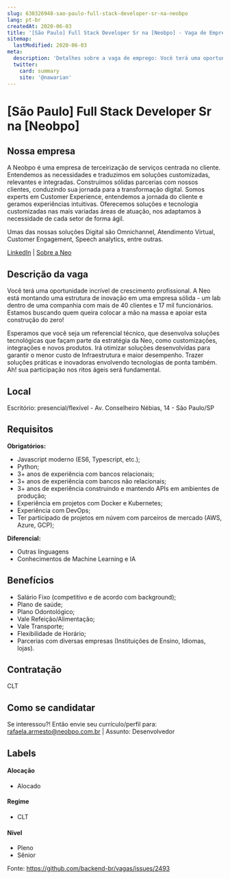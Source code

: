 ```yaml
---
slug: 630326948-sao-paulo-full-stack-developer-sr-na-neobpo
lang: pt-br
createdAt: 2020-06-03
title: '[São Paulo] Full Stack Developer Sr na [Neobpo] - Vaga de Emprego'
sitemap:
  lastModified: 2020-06-03
meta:
  description: 'Detalhes sobre a vaga de emprego: Você terá uma oportunidade incrível de crescimento profissional. A Neo está montando uma estrutura de inovação em uma empresa sólida - um lab dentro de uma companhia com mais de 40 clientes e 17 mil funcionários. Estamos buscando quem queira colocar a mão na massa e apoiar esta construção do zero!  Esperamos que você seja um referencial técnico, que desenvolva soluções tecnológicas que façam parte da estratégia da Neo, como customizações, integrações e novos produtos. Irá otimizar soluções desenvolvidas para garantir o menor custo de Infraestrutura e maior desempenho. Trazer soluções práticas e inovadoras envolvendo tecnologias de ponta também. Ah! sua participação nos ritos ágeis será fundamental.'
  twitter:
    card: summary
    site: '@nawarian'
---
```


# [São Paulo] Full Stack Developer Sr na [Neobpo]

## Nossa empresa

A Neobpo é uma empresa de terceirização de serviços centrada no cliente. Entendemos as necessidades e traduzimos em soluções customizadas, relevantes e integradas.
Construímos sólidas parcerias com nossos clientes, conduzindo sua jornada para a transformação digital. Somos experts em Customer Experience, entendemos a jornada do cliente e geramos experiências intuitivas. Oferecemos soluções e tecnologia customizadas nas mais variadas áreas de atuação, nos adaptamos à necessidade de cada setor de forma ágil.

Umas das nossas soluções Digital são Omnichannel, Atendimento Virtual, Customer Engagement, Speech analytics, entre outras.

[LinkedIn](https://www.linkedin.com/company/neobpo/) | [Sobre a Neo](https://www.linkedin.com/company/neobpo/)

## Descrição da vaga

Você terá uma oportunidade incrível de crescimento profissional. A Neo está montando uma estrutura de inovação em uma empresa sólida - um lab dentro de uma companhia com mais de 40 clientes e 17 mil funcionários. Estamos buscando quem queira colocar a mão na massa e apoiar esta construção do zero! 

Esperamos que você seja um referencial técnico, que desenvolva soluções tecnológicas que façam parte da estratégia da Neo, como customizações, integrações e novos produtos.
Irá otimizar soluções desenvolvidas para garantir o menor custo de Infraestrutura e maior desempenho. Trazer soluções práticas e inovadoras envolvendo tecnologias de ponta também. Ah! sua participação nos ritos ágeis será fundamental.

## Local

Escritório: presencial/flexível - Av. Conselheiro Nébias, 14 - São Paulo/SP

## Requisitos

**Obrigatórios:**
- Javascript moderno (ES6, Typescript, etc.);
- Python;
- 3+ anos de experiência com bancos relacionais;
- 3+ anos de experiência com bancos não relacionais;
- 3+ anos de experiência construindo e mantendo APIs em ambientes de produção;
- Experiência em projetos com Docker e Kubernetes;
- Experiência com DevOps;
- Ter participado de projetos em núvem com parceiros de mercado (AWS, Azure, GCP);

**Diferencial:**
- Outras linguagens 
- Conhecimentos de Machine Learning e IA

## Benefícios

- Salário Fixo (competitivo e de acordo com background); 
- Plano de saúde;
- Plano Odontológico;
- Vale Refeição/Alimentação;
- Vale Transporte;
- Flexibilidade de Horário;
- Parcerias com diversas empresas (Instituições de Ensino, Idiomas, lojas).

## Contratação

CLT

## Como se candidatar

Se interessou?!
Então envie seu currículo/perfil para: rafaela.armesto@neobpo.com.br | Assunto: Desenvolvedor

## Labels

#### Alocação
- Alocado

#### Regime
- CLT

#### Nível
- Pleno
- Sênior

Fonte: https://github.com/backend-br/vagas/issues/2493